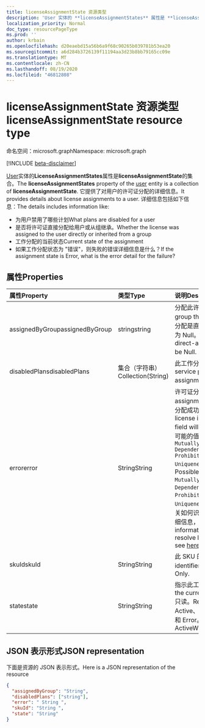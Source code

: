 ```yaml
---
title: licenseAssignmentState 资源类型
description: 'User 实体的 **licenseAssignmentStates** 属性是 **licenseAssignmentState**的集合。 它提供了对用户的许可证分配的详细信息。 详细信息包括如下信息：  '
localization_priority: Normal
doc_type: resourcePageType
ms.prod: ''
author: krbain
ms.openlocfilehash: d20eaebd15a56b6a9f68c90265b039781b53ea20
ms.sourcegitcommit: a6d284b3726139f11194aa3d23b8bb79165cc09e
ms.translationtype: MT
ms.contentlocale: zh-CN
ms.lasthandoff: 08/19/2020
ms.locfileid: "46812808"
---
```

# <a name="licenseassignmentstate-resource-type"></a><span data-ttu-id="c3547-105">licenseAssignmentState 资源类型</span><span class="sxs-lookup"><span data-stu-id="c3547-105">licenseAssignmentState resource type</span></span>

<span data-ttu-id="c3547-106">命名空间：microsoft.graph</span><span class="sxs-lookup"><span data-stu-id="c3547-106">Namespace: microsoft.graph</span></span>

[!INCLUDE [beta-disclaimer](../../includes/beta-disclaimer.md)]

<span data-ttu-id="c3547-107">[User](user.md)实体的**LicenseAssignmentStates**属性是**licenseAssignmentState**的集合。</span><span class="sxs-lookup"><span data-stu-id="c3547-107">The **licenseAssignmentStates** property of the [user](user.md) entity is a collection of **licenseAssignmentState**.</span></span> <span data-ttu-id="c3547-108">它提供了对用户的许可证分配的详细信息。</span><span class="sxs-lookup"><span data-stu-id="c3547-108">It provides details about license assignments to a user.</span></span> <span data-ttu-id="c3547-109">详细信息包括如下信息：</span><span class="sxs-lookup"><span data-stu-id="c3547-109">The details includes information like:</span></span>

- <span data-ttu-id="c3547-110">为用户禁用了哪些计划</span><span class="sxs-lookup"><span data-stu-id="c3547-110">What plans are disabled for a user</span></span>
- <span data-ttu-id="c3547-111">是否将许可证直接分配给用户或从组继承。</span><span class="sxs-lookup"><span data-stu-id="c3547-111">Whether the license was assigned to the user directly or inherited from a group</span></span>
- <span data-ttu-id="c3547-112">工作分配的当前状态</span><span class="sxs-lookup"><span data-stu-id="c3547-112">Current state of the assignment</span></span>
- <span data-ttu-id="c3547-113">如果工作分配状态为 "错误"，则失败的错误详细信息是什么？</span><span class="sxs-lookup"><span data-stu-id="c3547-113">If the assignment state is Error, what is the error detail for the failure?</span></span>


## <a name="properties"></a><span data-ttu-id="c3547-114">属性</span><span class="sxs-lookup"><span data-stu-id="c3547-114">Properties</span></span>
| <span data-ttu-id="c3547-115">属性</span><span class="sxs-lookup"><span data-stu-id="c3547-115">Property</span></span>     | <span data-ttu-id="c3547-116">类型</span><span class="sxs-lookup"><span data-stu-id="c3547-116">Type</span></span>   |<span data-ttu-id="c3547-117">说明</span><span class="sxs-lookup"><span data-stu-id="c3547-117">Description</span></span>|
|:---------------|:--------|:----------|
|<span data-ttu-id="c3547-118">assignedByGroup</span><span class="sxs-lookup"><span data-stu-id="c3547-118">assignedByGroup</span></span>|<span data-ttu-id="c3547-119">string</span><span class="sxs-lookup"><span data-stu-id="c3547-119">string</span></span>|<span data-ttu-id="c3547-120">分配此许可证的组的 id。</span><span class="sxs-lookup"><span data-stu-id="c3547-120">The id of the group that assigns this license.</span></span> <span data-ttu-id="c3547-121">如果分配是直接分配的许可证，则此字段将为 Null。</span><span class="sxs-lookup"><span data-stu-id="c3547-121">If the assignment is a direct-assigned license, this field will be Null.</span></span> <span data-ttu-id="c3547-122">只读。</span><span class="sxs-lookup"><span data-stu-id="c3547-122">Read-Only.</span></span>|
|<span data-ttu-id="c3547-123">disabledPlans</span><span class="sxs-lookup"><span data-stu-id="c3547-123">disabledPlans</span></span>|<span data-ttu-id="c3547-124">集合（字符串）</span><span class="sxs-lookup"><span data-stu-id="c3547-124">Collection(String)</span></span>|<span data-ttu-id="c3547-125">此工作分配中禁用的服务计划。</span><span class="sxs-lookup"><span data-stu-id="c3547-125">The service plans that are disabled in this assignment.</span></span> <span data-ttu-id="c3547-126">只读。</span><span class="sxs-lookup"><span data-stu-id="c3547-126">Read-Only.</span></span>|
|<span data-ttu-id="c3547-127">error</span><span class="sxs-lookup"><span data-stu-id="c3547-127">error</span></span>|<span data-ttu-id="c3547-128">String</span><span class="sxs-lookup"><span data-stu-id="c3547-128">String</span></span>|<span data-ttu-id="c3547-129">许可证分配失败错误。</span><span class="sxs-lookup"><span data-stu-id="c3547-129">License assignment failure error.</span></span> <span data-ttu-id="c3547-130">如果许可证分配成功，则此字段将为 Null。</span><span class="sxs-lookup"><span data-stu-id="c3547-130">If the license is assigned successfully, this field will be Null.</span></span> <span data-ttu-id="c3547-131">只读。</span><span class="sxs-lookup"><span data-stu-id="c3547-131">Read-Only.</span></span> <span data-ttu-id="c3547-132">可能的值： `CountViolation` 、、、、 `MutuallyExclusiveViolation` `DependencyViolation` `ProhibitedInUsageLocationViolation` `UniquenessViolation` 和 `Others` 。</span><span class="sxs-lookup"><span data-stu-id="c3547-132">Possible values: `CountViolation`, `MutuallyExclusiveViolation`, `DependencyViolation`, `ProhibitedInUsageLocationViolation`, `UniquenessViolation`, and `Others`.</span></span> <span data-ttu-id="c3547-133">有关如何识别和解决许可证分配错误的详细信息，请参阅 [此处](https://docs.microsoft.com/azure/active-directory/users-groups-roles/licensing-groups-resolve-problems)。</span><span class="sxs-lookup"><span data-stu-id="c3547-133">For more information on how to identify and resolve license assignment errors see [here](https://docs.microsoft.com/azure/active-directory/users-groups-roles/licensing-groups-resolve-problems).</span></span>|
|<span data-ttu-id="c3547-134">skuId</span><span class="sxs-lookup"><span data-stu-id="c3547-134">skuId</span></span>|<span data-ttu-id="c3547-135">String</span><span class="sxs-lookup"><span data-stu-id="c3547-135">String</span></span>|<span data-ttu-id="c3547-136">此 SKU 的唯一标识符。</span><span class="sxs-lookup"><span data-stu-id="c3547-136">The unique identifier for the SKU.</span></span> <span data-ttu-id="c3547-137">只读。</span><span class="sxs-lookup"><span data-stu-id="c3547-137">Read-Only.</span></span>|
|<span data-ttu-id="c3547-138">state</span><span class="sxs-lookup"><span data-stu-id="c3547-138">state</span></span>|<span data-ttu-id="c3547-139">String</span><span class="sxs-lookup"><span data-stu-id="c3547-139">String</span></span>|<span data-ttu-id="c3547-140">指示此工作分配的当前状态。</span><span class="sxs-lookup"><span data-stu-id="c3547-140">Indicate the current state of this assignment.</span></span> <span data-ttu-id="c3547-141">只读。</span><span class="sxs-lookup"><span data-stu-id="c3547-141">Read-Only.</span></span> <span data-ttu-id="c3547-142">可能的值： Active、ActiveWithError、Disabled 和 Error。</span><span class="sxs-lookup"><span data-stu-id="c3547-142">Possible values: Active, ActiveWithError, Disabled and Error.</span></span>|

## <a name="json-representation"></a><span data-ttu-id="c3547-143">JSON 表示形式</span><span class="sxs-lookup"><span data-stu-id="c3547-143">JSON representation</span></span>

<span data-ttu-id="c3547-144">下面是资源的 JSON 表示形式。</span><span class="sxs-lookup"><span data-stu-id="c3547-144">Here is a JSON representation of the resource</span></span>

<!-- {
  "blockType": "resource",
  "keyProperty": "id",
  "@odata.type": "microsoft.graph.licenseAssignmentState"
}-->
```json
{
  "assignedByGroup": "String",
  "disabledPlans": ["string"],
  "error": " String ",
  "skuId": "String ",
  "state": "String"
}

```
